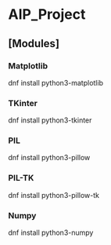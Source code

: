 # AIP_Project


## [Modules]

### Matplotlib
 dnf install python3-matplotlib
### TKinter
 dnf install python3-tkinter
### PIL
 dnf install python3-pillow
### PIL-TK
 dnf install python3-pillow-tk 
### Numpy
 dnf install python3-numpy
